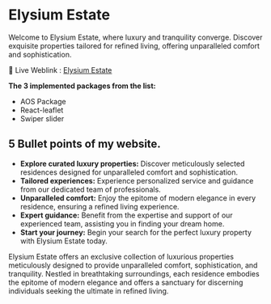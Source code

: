 # Elysium Estate

Welcome to Elysium Estate, where luxury and tranquility converge. Discover exquisite properties tailored for refined living, offering unparalleled comfort and sophistication.

🔗 Live Weblink : [Elysium Estate](https://optimal-creature.surge.sh/)

**The 3 implemented packages from the list:**

- AOS Package
- React-leaflet
- Swiper slider

## 5 Bullet points of my website.

- **Explore curated luxury properties:** Discover meticulously selected residences designed for unparalleled comfort and sophistication.
- **Tailored experiences:** Experience personalized service and guidance from our dedicated team of professionals.
- **Unparalleled comfort:** Enjoy the epitome of modern elegance in every residence, ensuring a refined living experience.
- **Expert guidance:** Benefit from the expertise and support of our experienced team, assisting you in finding your dream home.
- **Start your journey:** Begin your search for the perfect luxury property with Elysium Estate today.

Elysium Estate offers an exclusive collection of luxurious properties meticulously designed to provide unparalleled comfort, sophistication, and tranquility. Nestled in breathtaking surroundings, each residence embodies the epitome of modern elegance and offers a sanctuary for discerning individuals seeking the ultimate in refined living.
